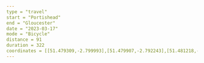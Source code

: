 ```yaml
---
type = "travel"
start = "Portishead"
end = "Gloucester"
date = "2023-03-17"
mode = "Bicycle"
distance = 91
duration = 322
coordinates = [[51.479309,-2.799993],[51.479907,-2.792243],[51.481218,-2.782642],[51.48013,-2.77225],[51.474704,-2.769262],[51.468528,-2.760602],[51.462882,-2.755303],[51.468395,-2.745689],[51.470557,-2.739209],[51.472483,-2.727392],[51.474976,-2.714347],[51.474707,-2.707054],[51.477925,-2.69821],[51.481038,-2.686476],[51.482464,-2.685088],[51.483456,-2.696214],[51.486968,-2.69486],[51.495832,-2.684675],[51.49626,-2.67876],[51.496971,-2.670451],[51.501887,-2.663477],[51.502168,-2.658888],[51.507046,-2.657377],[51.507612,-2.658323],[51.505086,-2.654544],[51.499834,-2.663427],[51.505036,-2.672927],[51.513348,-2.676097],[51.511497,-2.679325],[51.517518,-2.677715],[51.522141,-2.672152],[51.527926,-2.675809],[51.535926,-2.67152],[51.540999,-2.672954],[51.547048,-2.668058],[51.553965,-2.659824],[51.556748,-2.656384],[51.560091,-2.665108],[51.563141,-2.666781],[51.563647,-2.663733],[51.568656,-2.650655],[51.569403,-2.643298],[51.575368,-2.633191],[51.581926,-2.617763],[51.586247,-2.607341],[51.588419,-2.594664],[51.58941,-2.583768],[51.584889,-2.576905],[51.592645,-2.579554],[51.598203,-2.576007],[51.605791,-2.583734],[51.609911,-2.582984],[51.60924,-2.574647],[51.611575,-2.56502],[51.613018,-2.552919],[51.61895,-2.547157],[51.627356,-2.555939],[51.636971,-2.551337],[51.645038,-2.541493],[51.651004,-2.532741],[51.653681,-2.523781],[51.655815,-2.512343],[51.666485,-2.505035],[51.675831,-2.497506],[51.677894,-2.484231],[51.681076,-2.469668],[51.686844,-2.460924],[51.691174,-2.458232],[51.692488,-2.459441],[51.703302,-2.458458],[51.711726,-2.45283],[51.715341,-2.435495],[51.719164,-2.425363],[51.720711,-2.41207],[51.720449,-2.395444],[51.723918,-2.388426],[51.727926,-2.377746],[51.73398,-2.384285],[51.735974,-2.395504],[51.73991,-2.388401],[51.745293,-2.379495],[51.753153,-2.376612],[51.759088,-2.373197],[51.7612,-2.370115],[51.770519,-2.36388],[51.778122,-2.355944],[51.78246,-2.36635],[51.790099,-2.35991],[51.796133,-2.349296],[51.799202,-2.344122],[51.808546,-2.34311],[51.809986,-2.331134],[51.817192,-2.325815],[51.818377,-2.316183],[51.825619,-2.30441],[51.832108,-2.298018],[51.834169,-2.286969],[51.832433,-2.278411],[51.829029,-2.276567],[51.829033,-2.276572]]
---
```

